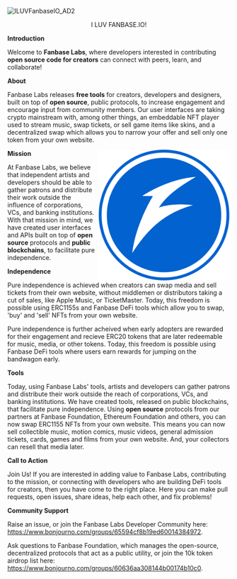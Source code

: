![ILUVFanbaseIO_AD2](https://github.com/FanbaseLabs/.github/assets/145924938/ba0c4bf2-57f2-41f9-be20-b98988c7bb1a)


<p align="center"> I LUV FANBASE.IO! </p>

**Introduction**

Welcome to **Fanbase Labs**, where developers interested in contributing **open source code for creators** can connect with peers, learn, and collaborate!


**About**

Fanbase Labs releases **free tools** for creators, developers and designers, built on top of **open source**, public protocols, to increase engagement and encourage input from community members. Our user interfaces are taking crypto mainstream with, among other things, an embeddable NFT player used to stream music, swap tickets, or sell game items like skins, and a decentralized swap which allows you to narrow your offer and sell only one token from your own website. 


<img src="https://github.com/FanbaseLabs/.github/blob/main/profile/resource/logo.png?raw=true" alt="fanbase" width="300" align="right">



**Mission**

At Fanbase Labs, we believe that independent artists and developers should be able to gather patrons and distribute their work outside the influence of corporations, VCs, and banking institutions. With that mission in mind, we have created user interfaces and APIs built on top of **open source** protocols and **public blockchains**, to facilitate pure independence. 



**Independence**

Pure independence is achieved when creators can swap media and sell tickets from their own website, without middlemen or distributors taking a cut of sales, like Apple Music, or TicketMaster. Today, this freedom is possible using ERC1155s and Fanbase DeFi tools which allow you to swap, 'buy' and 'sell' NFTs from your own website.
  

Pure independence is further acheived when early adopters are rewarded for their engagement and recieve ERC20 tokens that are later redeemable for music, media, or other tokens. Today, this freedom is possible using Fanbase DeFi tools where users earn rewards for jumping on the bandwagon early. 


  
**Tools**

Today, using Fanbase Labs' tools, artists and developers can gather patrons and distribute their work outside the reach of corporations, VCs, and banking institutions. We have created tools, released on public blockchains, that facilitate pure independence. Using **open source** protocols from our partners at Fanbase Foundation, Ethereum Foundation and others, you can now swap ERC1155 NFTs from your own website. This means you can now sell collectible music, motion comics, music videos, general admission tickets, cards, games and films from your own website. And, your collectors can resell that media later.  



**Call to Action**

Join Us! If you are interested in adding value to Fanbase Labs, contributing to the mission, or connecting with developers who are building DeFi tools for creators, then you have come to the right place. Here you can make pull requests, open issues, share ideas, help each other, and fix problems!



**Community Support**

Raise an issue, or join the Fanbase Labs Developer Community here: https://www.bonjourno.com/groups/65594cf8b19ed60014384972.  

Ask questions to Fanbase Foundation, which manages the open-source, decentralized protocols that act as a public utility, or join the 10k token airdrop list here: https://www.bonjourno.com/groups/60636aa308144b00174b10c0. 
